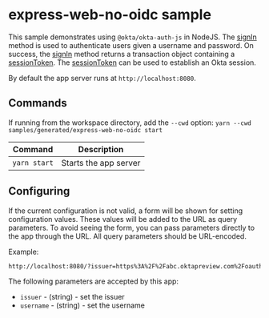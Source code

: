 [sessionToken]: https://developer.okta.com/docs/reference/api/sessions/#session-token
[signIn]: https://github.com/okta/okta-auth-js#signinoptions

# express-web-no-oidc sample

This sample demonstrates using `@okta/okta-auth-js` in NodeJS. The [signIn][signIn] method is used to authenticate users given a username and password. On success, the [signIn][signIn] method returns a transaction object containing a [sessionToken][sessionToken]. The [sessionToken][sessionToken] can be used to establish an Okta session.

By default the app server runs at `http://localhost:8080`.

## Commands

If running from the workspace directory, add the `--cwd` option: `yarn --cwd samples/generated/express-web-no-oidc start`

| Command               | Description                    |
| --------------------- | ------------------------------ |
| `yarn start`          | Starts the app server |

## Configuring

If the current configuration is not valid, a form will be shown for setting configuration values. These values will be added to the URL as query parameters. To avoid seeing the form, you can pass parameters directly to the app through the URL. All query parameters should be URL-encoded.

Example:

```html
http://localhost:8080/?issuer=https%3A%2F%2Fabc.oktapreview.com%2Foauth2%2Fdefault
```

The following parameters are accepted by this app:

* `issuer` - (string) - set the issuer
* `username` - (string) - set the username

